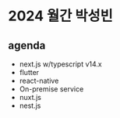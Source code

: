# 2024 월간 박성빈

## agenda
- next.js w/typescript v14.x
- flutter
- react-native
- On-premise service
- nuxt.js
- nest.js